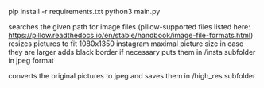 pip install -r requirements.txt
python3 main.py

searches the given path for image files (pillow-supported files listed here: https://pillow.readthedocs.io/en/stable/handbook/image-file-formats.html)
resizes pictures to fit 1080x1350 instagram maximal picture size in case they are larger 
adds black border if necessary 
puts them in /insta subfolder in jpeg format

converts the original pictures to jpeg and saves them in /high_res subfolder
